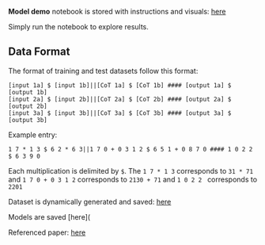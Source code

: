 **Model demo** notebook is stored with instructions and visuals: [here](https://github.com/EnronMusk/multi_implicit_cot/blob/main/demo/model_demo.ipynb)

Simply run the notebook to explore results.

## **Data Format**
The format of training and test datasets follow this format:
``` 
[input 1a] $ [input 1b]||[CoT 1a] $ [CoT 1b] #### [output 1a] $ [output 1b]
[input 2a] $ [input 2b]||[CoT 2a] $ [CoT 2b] #### [output 2a] $ [output 2b]
[input 3a] $ [input 3b]||[CoT 3a] $ [CoT 3b] #### [output 3a] $ [output 3b]
```
Example entry:
``` 
1 7 * 1 3 $ 6 2 * 6 3||1 7 0 + 0 3 1 2 $ 6 5 1 + 0 8 7 0 #### 1 0 2 2 $ 6 3 9 0
```
Each multiplication is delimited by `$`. The `1 7 * 1 3` corresponds to `31 * 71` and `1 7 0 + 0 3 1 2` corresponds to `2130 + 71` and `1 0 2 2 ` corresponds to `2201`

Dataset is dynamically generated and saved: [here](https://github.com/EnronMusk/multi_implicit_cot/tree/main/data)

Models are saved [here](

Referenced paper: [here](https://arxiv.org/pdf/2311.01460.pdf)

